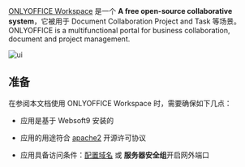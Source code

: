 [ONLYOFFICE Workspace](https://www.onlyoffice.com/) 是一个 **A free open-source collaborative system**，它被用于 Document Collaboration Project and Task  等场景。ONLYOFFICE is a multifunctional portal for business collaboration, document and project management. 


![ui](https://libs.websoft9.com/Websoft9/DocsPicture/en/onlyoffice/onlyoffice-websoft9-002.png)


## 准备

在参阅本文档使用 ONLYOFFICE Workspace 时，需要确保如下几点：

- 应用是基于 Websoft9 安装的

- 应用的用途符合 [apache2](https://opensource.org/licenses/Apache-2.0) 开源许可协议

- 应用具备访问条件：[配置域名](./guide/appsetdomain) 或 **服务器安全组**开启网外端口
